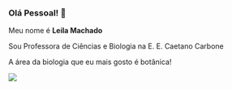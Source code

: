 ### Olá Pessoal! 👋

Meu nome é **Leila Machado**

Sou Professora de Ciências e Biologia na E. E. Caetano Carbone

A área da biologia que eu mais gosto é botânica!

![](https://media.tenor.com/J-3DoEpbEXkAAAAi/shermans-night-in-watering.gif)
